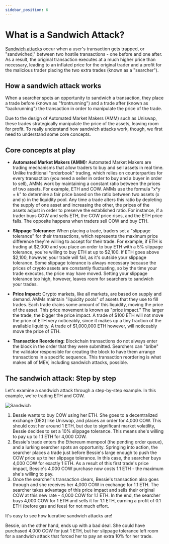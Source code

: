 ```yaml
---
sidebar_position: 6
---
```


# What is a Sandwich Attack?

[Sandwich attacks](https://twitter.com/CoWSwap/status/1498678005777973249?ref_src=twsrc%5Etfw%7Ctwcamp%5Etweetembed%7Ctwterm%5E1498678005777973249%7Ctwgr%5Ea123df70c36d1c50e8751632901e8fe95f16372e%7Ctwcon%5Es1_&ref_url=https%3A%2F%2Fcdn.embedly.com%2Fwidgets%2Fmedia.html%3Ftype%3Dtext2Fhtmlkey%3Da19fcc184b9711e1b4764040d3dc5c07schema%3Dtwitterurl%3Dhttps3A%2F%2Ftwitter.com%2FCoWSwap%2Fstatus%2F14986780057779732493Fs3D20image%3Dhttps3A%2F%2Fi.embed.ly%2F1%2Fimage3Furl3Dhttps253A252F252Fabs.twimg.com252Ferrors252Flogo46x38.png26key3Da19fcc184b9711e1b4764040d3dc5c07) occur when a user's transaction gets trapped, or "sandwiched," between two hostile transactions - one before and one after. As a result, the original transaction executes at a much higher price than necessary, leading to an inflated price for the original trader and a profit for the malicious trader placing the two extra trades (known as a "searcher").

## How a sandwich attack works

When a searcher spots an opportunity to sandwich a transaction, they place a trade before (known as "frontrunning") and a trade after (known as "backrunning") the transaction in order to manipulate the price of the trade.

Due to the design of Automated Market Makers (AMM) such as Uniswap, these trades strategically manipulate the price of the assets, leaving room for profit. To really understand how sandwich attacks work, though, we first need to understand some core concepts.


## Core concepts at play

* **Automated Market Makers (AMM):** Automated Market Makers are trading mechanisms that allow traders to buy and sell assets in real time. Unlike traditional "orderbook" trading, which relies on counterparties for every transaction (you need a seller in order to buy and a buyer in order to sell), AMMs work by maintaining a constant ratio between the prices of two assets. For example, ETH and COW. AMMs use the formula "x*y = k" to determine a fair price based on the ratio between two assets (x and y) in the liquidity pool. Any time a trade alters this ratio by depleting the supply of one asset and increasing the other, the prices of the assets adjust in order to preserve the established ratio. For instance, if a trader buys COW and sells ETH, the COW price rises, and the ETH price falls. The opposite happens when traders sell COW and buy ETH.

* **Slippage Tolerance:** When placing a trade, traders set a "slippage tolerance" for their transactions, which represents the maximum price difference they're willing to accept for their trade. For example, if ETH is trading at \$2,000 and you place an order to buy ETH with a 5% slippage tolerance, you're willing to buy ETH at up to \$2,100. If ETH goes above \$2,100, however, your trade will fail, as it's outside your slippage tolerance. Some slippage tolerance is always necessary because the prices of crypto assets are constantly fluctuating, so by the time your trade executes, the price may have moved. Setting your slippage tolerance too high, however, leaves room for searchers to sandwich your trades.

* **Price Impact:** Crypto markets, like all markets, are based on supply and demand. AMMs maintain "liquidity pools" of assets that they use to fill trades. Each trade drains some amount of this liquidity, moving the price of the asset. This price movement is known as "price impact." The larger the trade, the bigger the price impact. A trade of \$100 ETH will not move the price of ETH very noticeably, since it makes up a tiny fraction of the available liquidity. A trade of \$1,000,000 ETH however, will noticeably move the price of ETH.

* **Transaction Reordering:** Blockchain transactions do not always enter the block in the order that they were submitted. Searchers can "bribe" the validator responsible for creating the block to have them arrange transactions in a specific sequence. This transaction reordering is what makes all of MEV, including sandwich attacks, possible.

## The sandwich attack: Step by step

Let's examine a sandwich attack through a step-by-step example. In this example, we're trading ETH and COW.

![Sandwich](/img/mevblocker/Sandwich_Attack.webp)

1. Bessie wants to buy COW using her ETH. She goes to a decentralized exchange (DEX) like Uniswap, and places an order for 4,000 COW. This should cost her around 1 ETH, but due to significant market volatility, Bessie decides to set a 10% slippage tolerance. This means she's willing to pay up to 1.1 ETH for 4,000 COW.
2. Bessie's trade enters the Ethereum mempool (the pending order queue), and a lurking searcher spots an opportunity. Springing into action, the searcher places a trade just before Bessie's large enough to push the COW price up to her slippage tolerance. In this case, the searcher buys 4,000 COW for exactly 1 ETH. As a result of this first trade's price impact, Bessie's 4,000 COW purchase now costs 1.1 ETH - the maximum she's willing to pay.
3. Once the searcher's transaction clears, Bessie's transaction also goes through and she receives her 4,000 COW in exchange for 1.1 ETH. The searcher takes advantage of this price impact and sells their original COW at this new rate - 4,000 COW for 1.1 ETH. In the end, the searcher buys 4,000 COW for 1 ETH and sells it for 1.1 ETH, earning a profit of 0.1 ETH (before gas and fees) for not much effort.

It's easy to see how lucrative sandwich attacks are!

Bessie, on the other hand, ends up with a bad deal. She could have purchased 4,000 COW for just 1 ETH, but her slippage tolerance left room for a sandwich attack that forced her to pay an extra 10% for her trade.